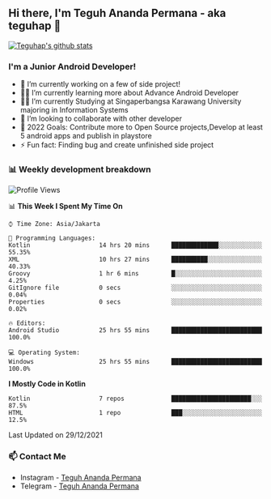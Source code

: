 ## Hi there, I'm Teguh Ananda Permana - aka teguhap 👋

[![Teguhap's github stats](https://github-readme-stats.vercel.app/api?username=teguhap)](https://github.com/teguhap/teguhap)

### I'm a Junior Android Developer!
- 🔭 I’m currently working on a few of side project!
- 👨‍💻 I’m currently learning more about Advance Android Developer
- 👨‍🎓 I’m currently Studying at Singaperbangsa Karawang University majoring in Information Systems
- 👯 I’m looking to collaborate with other developer
- 🥅 2022 Goals: Contribute more to Open Source projects,Develop at least 5 android apps and publish in playstore
- ⚡ Fun fact: Finding bug and create unfinished side project 

### 📊 Weekly development breakdown

<!--START_SECTION:waka-->
![Profile Views](http://img.shields.io/badge/Profile%20Views-122-blue)

📊 **This Week I Spent My Time On** 

```text
⌚︎ Time Zone: Asia/Jakarta

💬 Programming Languages: 
Kotlin                   14 hrs 20 mins      █████████████░░░░░░░░░░░░   55.35% 
XML                      10 hrs 27 mins      ██████████░░░░░░░░░░░░░░░   40.33% 
Groovy                   1 hr 6 mins         █░░░░░░░░░░░░░░░░░░░░░░░░   4.25% 
GitIgnore file           0 secs              ░░░░░░░░░░░░░░░░░░░░░░░░░   0.04% 
Properties               0 secs              ░░░░░░░░░░░░░░░░░░░░░░░░░   0.02%

🔥 Editors: 
Android Studio           25 hrs 55 mins      █████████████████████████   100.0%

💻 Operating System: 
Windows                  25 hrs 55 mins      █████████████████████████   100.0%

```

**I Mostly Code in Kotlin** 

```text
Kotlin                   7 repos             ██████████████████████░░░   87.5% 
HTML                     1 repo              ███░░░░░░░░░░░░░░░░░░░░░░   12.5%

```



 Last Updated on 29/12/2021
<!--END_SECTION:waka-->

### 📫 Contact Me
- Instagram - [Teguh Ananda Permana](https://www.instagram.com/teguhananda.permana/)
- Telegram - [Teguh Ananda Permana](https://www.t.me/teguhape)
